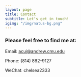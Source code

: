 ```yaml
---
layout: page
title: Contact
subtitle: Let's get in touch!
igimg: "/img/natus-bg.png"
---
```


### Please feel free to find me at:

Email: acui@andrew.cmu.edu

Phone: (814) 882-9127

WeChat: chelsea2333